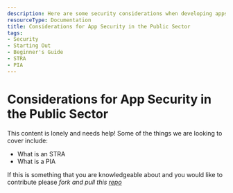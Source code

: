 ```yaml
---
description: Here are some security considerations when developing apps for the Province of British Columbia
resourceType: Documentation
title: Considerations for App Security in the Public Sector
tags:
- Security
- Starting Out
- Beginner's Guide
- STRA
- PIA
---
```


# Considerations for App Security in the Public Sector

This content is lonely and needs help! Some of the things we are looking to cover include:

- What is an STRA
- What is a PIA

If this is something that you are knowledgeable about and you would like to contribute please 
_fork and pull this [repo](https://github.com/bcgov/devhub-resources/head/master/resources/security/security-for-beginners.md)_


